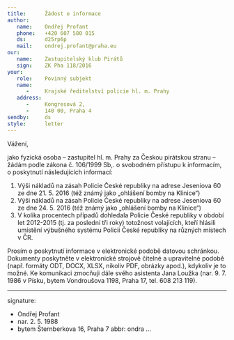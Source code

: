 ```yaml
---
title:      Žádost o informace
author:
   name:    Ondřej Profant
   phone:   +420 607 580 015
   ds:      d25rp6p
   mail:    ondrej.profant@praha.eu
our:
   name:    Zastupitelský klub Pirátů
   sign:    ZK Pha 118/2016
your:
   role:    Povinný subjekt
   name:    
      -     Krajské ředitelství policie hl. m. Prahy
   address:
      -     Kongresová 2,
      -     140 00, Praha 4
sendby:     ds
style:      letter
---
```


Vážení,

jako fyzická osoba – zastupitel hl. m. Prahy za Českou pirátskou stranu – žádám podle zákona č. 106/1999 Sb,. o svobodném přístupu k informacím, o poskytnutí následujících informací:

1. Výši nákladů na zásah Policie České republiky na adrese Jeseniova 60 ze dne 21. 5. 2016 (též známý jako „ohlášení bomby na Klinice“)
2. Výši nákladů na zásah Policie České republiky na adrese Jeseniova 60 ze dne 24. 5. 2016 (též známý jako „ohlášení bomby na Klinice“)
3. V kolika procentech případů dohledala Policie České republiky v období let 2012-2015 (tj. za poslední tři roky) totožnost volajících, kteří hlásili umístění výbušného systému Policii České republiky na různých místech v ČR. 

Prosím o poskytnutí informace v elektronické podobě datovou schránkou. Dokumenty poskytněte v elektronické strojově čitelné a upravitelné podobě (např. formáty ODT, DOCX, XLSX, nikoliv PDF, obrázky apod.), kdykoliv je to možné. Ke komunikaci zmocňuji dále svého asistenta Jana Loužka (nar. 9. 7. 1986 v Písku, bytem Vondroušova 1198, Praha 17, tel. 608 213 119).

---
signature: 
  - Ondřej Profant
  - nar. 2. 5. 1988
  - bytem Šternberkova 16, Praha 7
abbr:       ondra
...
